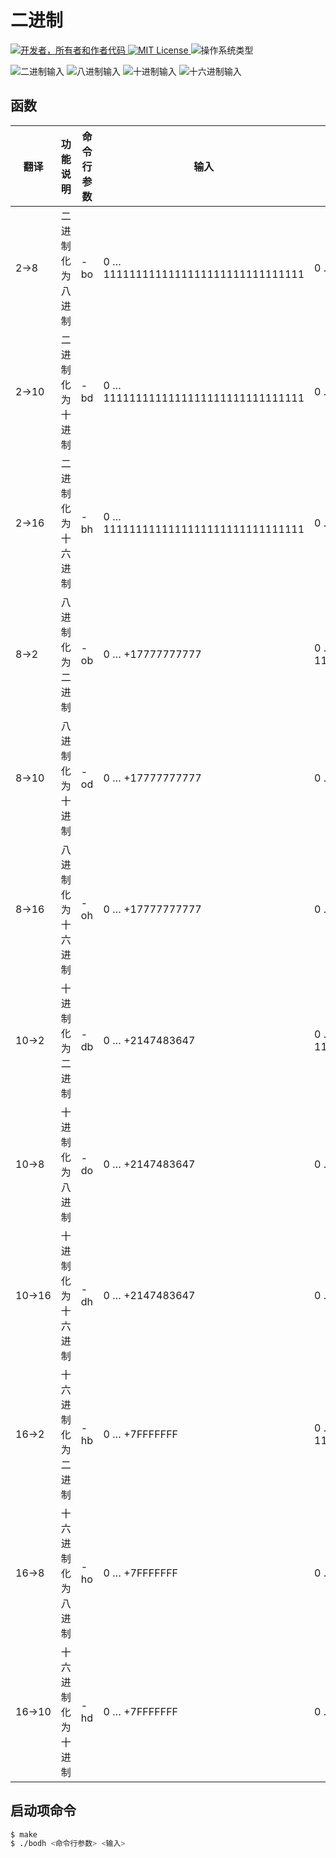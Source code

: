 # 二进制
<div id="information" align="left">
  <a href="https://github.com/MoguchiyDD" target="_blank">
    <img alt="开发者，所有者和作者代码" src="https://img.shields.io/badge/开发者，有者和作者代码-МогучийДД%20(MoguchiyDD)-FF4F1E?style=for-the-badge" />
  </a>
  <a href="../LICENSE" target="_blank">
    <img alt="MIT License" src="https://img.shields.io/badge/许可证-MIT%20License-6A1B9A?style=for-the-badge" />
  </a>
  <img alt="操作系统类型" src="https://img.shields.io/badge/操作系统类型-32位-FF4081?style=for-the-badge" />
</div>

![二进制输入](https://img.shields.io/badge/二进制输入-0%20…%201111111111111111111111111111111-009688?style=for-the-badge)
![八进制输入](https://img.shields.io/badge/八进制输入-0%20…%20+17777777777-009688?style=for-the-badge)
![十进制输入](https://img.shields.io/badge/十进制输入-0%20…%20+2147483647-009688?style=for-the-badge)
![十六进制输入](https://img.shields.io/badge/十六进制输入-0%20…%20+7FFFFFFF-009688?style=for-the-badge)

## 函数
<table>
  <thead>
    <tr>
      <th>翻译</th>
      <th>功能说明</th>
      <th>命令行参数</th>
      <th>输入</th>
      <th>输出</th>
    </tr>
    </thead>
  <tbody>
    <tr>
      <td>2→8</td>
      <td>二进制化为八进制</td>
      <td>-bo</td>
      <td>0 … 1111111111111111111111111111111</td>
      <td>0 … +17777777777</td>
    </tr>
    <tr>
      <td>2→10</td>
      <td>二进制化为十进制</td>
      <td>-bd</td>
      <td>0 … 1111111111111111111111111111111</td>
      <td>0 … +2147483647</td>
    </tr>
    <tr>
      <td>2→16</td>
      <td>二进制化为十六进制</td>
      <td>-bh</td>
      <td>0 … 1111111111111111111111111111111</td>
      <td>0 … +7FFFFFFF</td>
    </tr>
    <tr>
      <td>8→2</td>
      <td>八进制化为二进制</td>
      <td>-ob</td>
      <td>0 … +17777777777</td>
      <td>0 … 1111111111111111111111111111111</td>
    </tr>
    <tr>
      <td>8→10</td>
      <td>八进制化为十进制</td>
      <td>-od</td>
      <td>0 … +17777777777</td>
      <td>0 … +2147483647</td>
    </tr>
    <tr>
      <td>8→16</td>
      <td>八进制化为十六进制</td>
      <td>-oh</td>
      <td>0 … +17777777777</td>
      <td>0 … +7FFFFFFF</td>
    </tr>
    <tr>
      <td>10→2</td>
      <td>十进制化为二进制</td>
      <td>-db</td>
      <td>0 … +2147483647</td>
      <td>0 … 1111111111111111111111111111111</td>
    </tr>
    <tr>
      <td>10→8</td>
      <td>十进制化为八进制</td>
      <td>-do</td>
      <td>0 … +2147483647</td>
      <td>0 … +17777777777</td>
    </tr>
    <tr>
      <td>10→16</td>
      <td>十进制化为十六进制</td>
      <td>-dh</td>
      <td>0 … +2147483647</td>
      <td>0 … +7FFFFFFF</td>
    </tr>
    <tr>
      <td>16→2</td>
      <td>十六进制化为二进制</td>
      <td>-hb</td>
      <td>0 … +7FFFFFFF</td>
      <td>0 … 1111111111111111111111111111111</td>
    </tr>
    <tr>
      <td>16→8</td>
      <td>十六进制化为八进制</td>
      <td>-ho</td>
      <td>0 … +7FFFFFFF</td>
      <td>0 … +17777777777</td>
    </tr>
    <tr>
      <td>16→10</td>
      <td>十六进制化为十进制</td>
      <td>-hd</td>
      <td>0 … +7FFFFFFF</td>
      <td>0 … +2147483647</td>
    </tr>
  </tbody>
</table>

## 启动项命令
```bash
$ make
$ ./bodh <命令行参数> <输入>
```
